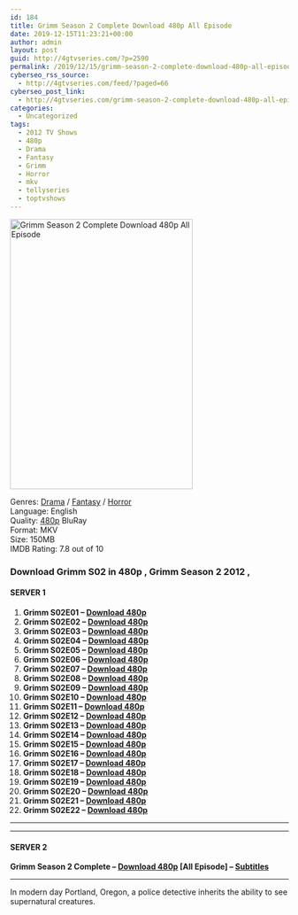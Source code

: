 ```yaml
---
id: 184
title: Grimm Season 2 Complete Download 480p All Episode
date: 2019-12-15T11:23:21+00:00
author: admin
layout: post
guid: http://4gtvseries.com/?p=2590
permalink: /2019/12/15/grimm-season-2-complete-download-480p-all-episode/
cyberseo_rss_source:
  - http://4gtvseries.com/feed/?paged=66
cyberseo_post_link:
  - http://4gtvseries.com/grimm-season-2-complete-download-480p-all-episode/
categories:
  - Uncategorized
tags:
  - 2012 TV Shows
  - 480p
  - Drama
  - Fantasy
  - Grimm
  - Horror
  - mkv
  - tellyseries
  - toptvshows
---
```

<img loading="lazy" class="aligncenter" src="https://1.bp.blogspot.com/-fE4C6ziIJh8/XfYWpwRh0tI/AAAAAAAAAeU/IcyVcVM_vLAwQYe2GvuvYG1qVOXJ_PxAACK4BGAYYCw/s1600/Grimm%2BSeason%2B2.jpg" alt="Grimm Season 2 Complete Download 480p All Episode" width="330" height="488" />

Genres:&nbsp;<a href="http://4gtvseries.com/tag/drama/" data-wpel-link="internal">Drama</a> / <a href="http://4gtvseries.com/tag/fantasy/" data-wpel-link="internal">Fantasy</a> / <a href="http://4gtvseries.com/tag/horror/" data-wpel-link="internal">Horror</a>  
Language: English  
Quality:&nbsp;<a href="http://4gtvseries.com/tag/480p/" data-wpel-link="internal">480p</a> BluRay  
Format: MKV  
Size: 150MB  
IMDB Rating: 7.8 out of 10

### **Download Grimm S02 in 480p , Grimm Season 2 2012 ,&nbsp;**

#### <span><strong>SERVER 1</strong></span>

  1. **Grimm S02E01 – <a href="http://slink.dl480p.xyz/4mqW0O" data-wpel-link="external" target="_blank" rel="nofollow external noopener noreferrer" class="wpel-icon-left"><i class="wpel-icon fa fa-download" aria-hidden="true"></i>Download 480p</a>**
  2. **Grimm S02E02 – <a href="http://slink.dl480p.xyz/usplYFn" data-wpel-link="external" target="_blank" rel="nofollow external noopener noreferrer" class="wpel-icon-left"><i class="wpel-icon fa fa-download" aria-hidden="true"></i>Download 480p</a>**
  3. **Grimm S02E03 – <a href="http://slink.dl480p.xyz/7D1vD35Q" data-wpel-link="external" target="_blank" rel="nofollow external noopener noreferrer" class="wpel-icon-left"><i class="wpel-icon fa fa-download" aria-hidden="true"></i>Download 480p</a>**
  4. **Grimm S02E04 – <a href="http://slink.dl480p.xyz/P7wAxJO" data-wpel-link="external" target="_blank" rel="nofollow external noopener noreferrer" class="wpel-icon-left"><i class="wpel-icon fa fa-download" aria-hidden="true"></i>Download 480p</a>**
  5. **Grimm S02E05 – <a href="http://slink.dl480p.xyz/qNnbsWnN" data-wpel-link="external" target="_blank" rel="nofollow external noopener noreferrer" class="wpel-icon-left"><i class="wpel-icon fa fa-download" aria-hidden="true"></i>Download 480p</a>**
  6. **Grimm S02E06 – <a href="http://slink.dl480p.xyz/MGutX" data-wpel-link="external" target="_blank" rel="nofollow external noopener noreferrer" class="wpel-icon-left"><i class="wpel-icon fa fa-download" aria-hidden="true"></i>Download 480p</a>**
  7. **Grimm S02E07 – <a href="http://slink.dl480p.xyz/0Fa8YW" data-wpel-link="external" target="_blank" rel="nofollow external noopener noreferrer" class="wpel-icon-left"><i class="wpel-icon fa fa-download" aria-hidden="true"></i>Download 480p</a>**
  8. **Grimm S02E08 – <a href="http://slink.dl480p.xyz/lLRJUCCR" data-wpel-link="external" target="_blank" rel="nofollow external noopener noreferrer" class="wpel-icon-left"><i class="wpel-icon fa fa-download" aria-hidden="true"></i>Download 480p</a>**
  9. **Grimm S02E09 – <a href="http://slink.dl480p.xyz/FblkbD" data-wpel-link="external" target="_blank" rel="nofollow external noopener noreferrer" class="wpel-icon-left"><i class="wpel-icon fa fa-download" aria-hidden="true"></i>Download 480p</a>**
 10. **Grimm S02E10 – <a href="http://slink.dl480p.xyz/ANNJT" data-wpel-link="external" target="_blank" rel="nofollow external noopener noreferrer" class="wpel-icon-left"><i class="wpel-icon fa fa-download" aria-hidden="true"></i>Download 480p</a>**
 11. **Grimm S02E11 – <a href="http://slink.dl480p.xyz/c25Cdf" data-wpel-link="external" target="_blank" rel="nofollow external noopener noreferrer" class="wpel-icon-left"><i class="wpel-icon fa fa-download" aria-hidden="true"></i>Download 480p</a>**
 12. **Grimm S02E12 – <a href="http://slink.dl480p.xyz/L9tCiDXr" data-wpel-link="external" target="_blank" rel="nofollow external noopener noreferrer" class="wpel-icon-left"><i class="wpel-icon fa fa-download" aria-hidden="true"></i>Download 480p</a>**
 13. **Grimm S02E13 – <a href="http://slink.dl480p.xyz/ZY3t7Ft" data-wpel-link="external" target="_blank" rel="nofollow external noopener noreferrer" class="wpel-icon-left"><i class="wpel-icon fa fa-download" aria-hidden="true"></i>Download 480p</a>**
 14. **Grimm S02E14 – <a href="http://slink.dl480p.xyz/P5R7tfo" data-wpel-link="external" target="_blank" rel="nofollow external noopener noreferrer" class="wpel-icon-left"><i class="wpel-icon fa fa-download" aria-hidden="true"></i>Download 480p</a>**
 15. **Grimm S02E15 – <a href="http://slink.dl480p.xyz/Y44ya" data-wpel-link="external" target="_blank" rel="nofollow external noopener noreferrer" class="wpel-icon-left"><i class="wpel-icon fa fa-download" aria-hidden="true"></i>Download 480p</a>**
 16. **Grimm S02E16 – <a href="http://slink.dl480p.xyz/FYD4zl" data-wpel-link="external" target="_blank" rel="nofollow external noopener noreferrer" class="wpel-icon-left"><i class="wpel-icon fa fa-download" aria-hidden="true"></i>Download 480p</a>**
 17. **Grimm S02E17 – <a href="http://slink.dl480p.xyz/AY3iZI" data-wpel-link="external" target="_blank" rel="nofollow external noopener noreferrer" class="wpel-icon-left"><i class="wpel-icon fa fa-download" aria-hidden="true"></i>Download 480p</a>**
 18. **Grimm S02E18 – <a href="http://slink.dl480p.xyz/freiyLCz" data-wpel-link="external" target="_blank" rel="nofollow external noopener noreferrer" class="wpel-icon-left"><i class="wpel-icon fa fa-download" aria-hidden="true"></i>Download 480p</a>**
 19. **Grimm S02E19 – <a href="http://slink.dl480p.xyz/SsHg" data-wpel-link="external" target="_blank" rel="nofollow external noopener noreferrer" class="wpel-icon-left"><i class="wpel-icon fa fa-download" aria-hidden="true"></i>Download 480p</a>**
 20. **Grimm S02E20 – <a href="http://slink.dl480p.xyz/Wb8nD13" data-wpel-link="external" target="_blank" rel="nofollow external noopener noreferrer" class="wpel-icon-left"><i class="wpel-icon fa fa-download" aria-hidden="true"></i>Download 480p</a>**
 21. **Grimm S02E21 – <a href="http://slink.dl480p.xyz/8aqCx41e" data-wpel-link="external" target="_blank" rel="nofollow external noopener noreferrer" class="wpel-icon-left"><i class="wpel-icon fa fa-download" aria-hidden="true"></i>Download 480p</a>**
 22. **Grimm S02E22 – <a href="http://slink.dl480p.xyz/chmO" data-wpel-link="external" target="_blank" rel="nofollow external noopener noreferrer" class="wpel-icon-left"><i class="wpel-icon fa fa-download" aria-hidden="true"></i>Download 480p</a>**

* * *

* * *

#### <span><strong>SERVER 2</strong></span>

**Grimm Season 2 Complete – <a href="http://dl480p.xyz/2649/" data-wpel-link="external" target="_blank" rel="nofollow external noopener noreferrer" class="wpel-icon-left"><i class="wpel-icon fa fa-download" aria-hidden="true"></i>Download 480p</a> [All Episode] – <a href="https://subscene.com/subtitles/grimm-second-season" data-wpel-link="external" target="_blank" rel="nofollow external noopener noreferrer" class="wpel-icon-left"><i class="wpel-icon fa fa-download" aria-hidden="true"></i>Subtitles</a>**

* * *

In modern day Portland, Oregon, a police detective inherits the ability to see supernatural creatures.

<div align="center">
</div>